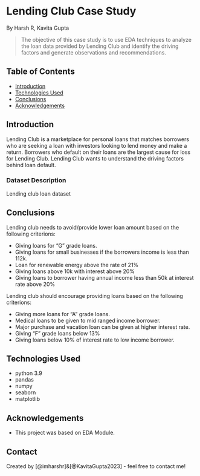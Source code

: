 # Lending Club Case Study
By Harsh R, Kavita Gupta

> The objective of this case study is to use EDA techniques to analyze the loan data provided by Lending Club and identify the driving factors and generate observations and recommendations.


## Table of Contents
* [Introduction](#introduction)
* [Technologies Used](#technologies-used)
* [Conclusions](#conclusions)
* [Acknowledgements](#acknowledgements)


## Introduction

Lending Club is a marketplace for personal loans that matches borrowers who are seeking a loan with investors looking to lend money and make a return. Borrowers who default on their loans are the largest cause for loss for Lending Club. Lending Club wants to understand the driving factors behind loan default.

### Dataset Description

Lending club loan dataset 

<!-- You don't have to answer all the questions - just the ones relevant to your project. -->

## Conclusions
Lending club needs to avoid/provide lower loan amount based on the following criterions:
- Giving loans for “G” grade loans.
- Giving loans for small businesses if the borrowers income is less than 112k.
- Loan for renewable energy above the rate of 21%
- Giving loans above 10k with interest above 20%
- Giving loans to borrower having annual income less than 50k at interest rate above 20%

Lending club should encourage providing loans based on the following criterions:
- Giving more loans for “A” grade loans.
- Medical loans to be given to mid ranged income borrower.
- Major purchase and vacation loan can be given at higher interest rate.
- Giving “F” grade loans below 13%
- Giving loans below 10% of interest rate to low income borrower.

<!-- You don't have to answer all the questions - just the ones relevant to your project. -->


## Technologies Used
- python 3.9
- pandas
- numpy
- seaborn
- matplotlib

<!-- As the libraries versions keep on changing, it is recommended to mention the version of library used in this project -->

## Acknowledgements

- This project was based on EDA Module.


## Contact
Created by [@imharshr]&[@KavitaGupta2023] - feel free to contact me!
